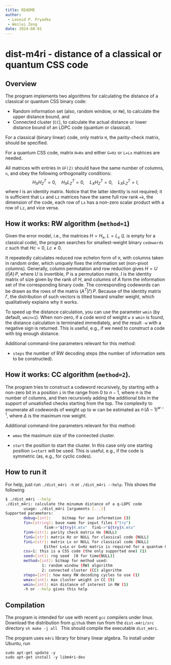 ```yaml
---
title: README
author: 
 - Leonid P. Pryadko
 - Weilei Zeng
date: 2024-08-01
---
```

# dist-m4ri - distance of a classical or quantum CSS code

## Overview

The program implements two algorithms for calculating the distance of
a classical or quantum CSS binary code:

- Random information set (also, random window, or `RW`), to calculate
  the upper distance bound, and
- Connected cluster (`CC`), to calculate the actual distance or lower
  distance bound of an LDPC code (quantum or classical).

For a classical (binary linear) code, only matrix `H`, the
parity-check matrix, should be specified.

For a quantum CSS code, matrix `H=Hx` and either `G=Hz` or `L=Lx`
matrices are needed.

All matrices with entries in `GF(2)` should have the same number of
columns, `n`, and obey the following orthogonality conditions:
$$H_XH_Z^T=0,\quad H_XL_Z^T=0,\quad L_XH_Z^T=0,\quad L_XL_Z^T=I,$$
where $I$ is an identity matrix.  Notice that the latter identity is
not required; it is sufficient that `Lx` and `Lz` matrices have the
same full row rank `=k`, the dimension of the code, each row of `Lx`
has a non-zero scalar product with a row of `Lz`, and vice versa.

## How it works: RW algorithm (`method=1`)

Given the error model, i.e., the matrices $H=H_x$, $L=L_x$ ($L$ is empty
for a classical code), the program searches for smallest-weight binary
`codewords` $c$ such that $Hc=0$, $Lc\neq0$.


It repeatedly calculates reduced row echelon form of `H`, with columns
taken in random order, which uniquely fixes the information set
(non-pivot columns).  Generally, column permutation and row reduction
gives $H=U\,(I|A)\,P$, where $U$ is invertible, $P$ is a permutation
matrix, $I$ is the identity matrix of size given by the rank of $H$,
and columns of $A$ form the information set of the corresponding
binary code.  The corresponding codewords can be drawn as the rows of
the matrix $(A^T|I')\,P$.  Because of the identity matrix $I'$, the
distribution of such vectors is tilted toward smaller weight, which
qualitatively explains why it works.

To speed up the distance calculation, you can use the parameter `wmin`
(by default, `wmin=1`).  When non-zero, if a code word of weight `w`
$\le$ `wmin` is found, the distance calculation is terminated
immediately, and the result `-w` with a negative sign is returned.
This is useful, e.g., if we need to construct a code with big enough
distance.

Additional command-line parameters relevant for this method: 

- `steps` the number of RW decoding steps (the number of information
  sets to be constructed).

## How it works: CC algorithm (`method=2`).

The program tries to construct a codeword recursively, by starting
with a non-zero bit in a position `i` in the range from $0$ to $n-1$,
where $n$ is the number of columns, and then recursively adding the
additional bits in the support of unsatisfied checks starting from the
top.  The complexity to enumerate all codewords of weight up to $w$
can be estimated as $n\,(\Delta-1)^{w-1}$, where $\Delta$ is the
maximum row weight.

Additional command-line parameters relevant for this method: 

- `wmax` the maximum size of the connected cluster.

- `start` the position to start the cluster.  In this case only one
  starting position `i=start` will be used.  This is useful, e.g., if
  the code is symmetric (as, e.g., for cyclic codes).

## How to run it

For help, just run `./dist_m4ri -h` or `./dist_m4ri --help`.  This
shows the following 
```sh
$ ./dist_m4ri --help 
./dist_m4ri: calculate the minumum distance of a q-LDPC code
        usage: ./dist_m4ri [arguments [...]]
Supported parameters:
        debug=[int]:     bitmap for aux information (3)
        fin=[string]: base name for input files ("try")
                 finH->"${try}X.mtx"  finG->"${try}X.mtx"
        finH=[str]: parity check matrix Hx (NULL)
        finG=[str]: matrix Hz or NULL for classical code (NULL)
        finL=[str]: matrix Lx or NULL for classical code (NULL)
                 Either L=Lx or G=Hz matrix is required for a quantum CSS code
        css=1: this is a CSS code (the only supported one) (1)
        seed=[int]: rng seed  [0 for time(NULL)]
        method=[int]: bitmap for method used:
                1: random window (RW) algorithm
                2: connected cluster (CC) algorithm
        steps=[int]: how many RW decoding cycles to use (1)
        wmax=[int]: max cluster weight in CC (5)
        wmin=[int]: min distance of interest in RW (1)
        -h or --help gives this help
```

## Compilation

The program is intended for use with recent `gcc` compilers under
linux.  Download the distribution from `github` then run from the
`dist-m4ri/src` directory ```sh make -j all ``` This should compile
the executable `dist_m4ri`.

The program uses `m4ri` library for binary linear algebra.  To install
under Ubuntu, run
```
sudo apt-get update -y
sudo apt-get install -y libm4ri-dev
```

